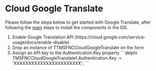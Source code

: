 # Cloud Google Translate #
Please follow the steps below to get started with Google Translate, after following the <a href="https://github.com/tmssoftware/TMS-FNC-Cloud-Pack/blob/master/README.md">main</a> steps to install the components in the IDE.
<ol>
  <li>Enable Google Translation API (https://cloud.google.com/service-usage/docs/enable-disable)
  <li>Drop an instance of TTMSFNCCloudGoogleTranslate on the form</li>
  <li>Assign an API key to the Authentication.Key property
  ```delphi
  TMSFNCCloudGoogleTranslate1.Authentication.Key := 'XXXXXXXXXXXXXXXXXXXXXXX';    
  ```
  </li>  
</ol>

